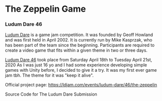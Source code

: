 # The Zeppelin Game

### Ludum Dare 46
[Ludum Dare](https://ldjam.com/) is a game jam competition. It was founded by Geoff Howland and was first held in April 2002. It is currently run by Mike Kasprzak, who has been part of the team since the beginning. Participants are required to create a video game that fits within a given theme in two or three days. 

[Ludum Dare 46](https://ldjam.com/events/ludum-dare/46/) took place from Saturday April 18th to Tuesday April 21st, 2020
As I was just 16 yo and I had some experience developing simple games with Unity before, I decided to give it a try. 
It was my first ever game jam tbh. The theme for it was "keep it alive".

Official project page: https://ldjam.com/events/ludum-dare/46/the-zeppelin

Source Code for The Ludum Dare Submission
